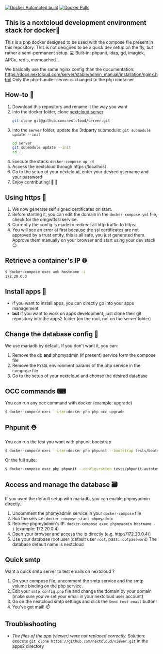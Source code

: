 [![Docker Automated build](https://img.shields.io/docker/automated/skjnldsv/nextcloud-dev.svg?style=flat-square)](https://hub.docker.com/r/skjnldsv/nextcloud-dev/) [![Docker Pulls](https://img.shields.io/docker/pulls/skjnldsv/nextcloud-dev.svg?style=flat-square)](https://hub.docker.com/r/skjnldsv/nextcloud-dev/)


## This is a nextcloud development environment stack for docker🚀

This is a php docker designed to be used with the compose file present in this repository.
This is not designed to be a quick dev setup on the fly, but rather a semi-permanent setup. 💻
Built-in: phpunit, ldap, gd, imagick, APCu, redis, memcached...

We basically use the same nginx config than the documentation: https://docs.nextcloud.com/server/stable/admin_manual/installation/nginx.html
Only the php-handler server is changed to the php container

## How-to 🤔

1. Download this repository and rename it the way you want
2. Into the docker folder, clone [nextcloud server](https://github.com/nextcloud/server)
   ```sh
   git clone git@github.com:nextcloud/server.git
   ```
3. Into the `server` folder, update the 3rdparty submodule: `git submodule update --init`
   ```sh
   cd server
   git submodule update --init
   cd ..
   ```
4. Execute the stack: `docker-compose up -d`
5. Access the nextcloud through https://localhost
6. Go to the setup of your nextcloud, enter your desired username and your password
7. Enjoy contributing! 🥂 🎉 

## Using https 🔐
1. We now generate self signed certificates on start.
2. Before starting it, you can edit the domain in the `docker-compose.yml` file, check for the omgwtfssl service.
3. Currently the config is made to redirect all http traffic to https.
4. You will see an error at first because the ssl certificates are not approved by a trust entity, this is all safe, you just generated them. Approve them manually on your browser and start using your dev stack :wink:

## Retrieve a container's IP 🌐
```sh
$ docker-compose exec web hostname -i
172.20.0.3
```

## Install apps 👾
- If you want to install apps, you can directly go into your apps management
- **but** if you want to work on apps development, just clone their git repository into the apps2 folder (on the root, not on the server folder)

## Change the database config 🙌
We use mariadb by default. If you don't want it, you can:
1. Remove the db **and** phpmyadmin (if present) service form the compose file
2. Remove the `MYSQL` environment params of the php service in the compose file
3. Go to the setup of your nextcloud and choose the desired database

## OCC commands ⌨
You can run any occ command with docker (example: upgrade)
```sh
$ docker-compose exec --user=docker php php occ upgrade
```

## Phpunit ⛑
You can run the test you want with phpunit bootstrap
```sh
$ docker-compose exec --user=docker php phpunit --bootstrap tests/bootstrap.php tests/Core/Controller/ClientFlowLoginControllerTest.php
```
Or the full suite:
```sh
$ docker-compose exec php phpunit --configuration tests/phpunit-autotest.xml
```
## Access and manage the database 🗃
If you used the default setup with mariadb, you can enable phpmyadmin directly.
1. Uncomment the phpmyadmin service in your `docker-compose` file
2. Run the service: `docker-compose start phpmyadmin`
3. Retrieve phpmyadmin's IP: `docker-compose exec phpmyadmin hostname -i` (example: 172.20.0.4)
4. Open your browser and access the ip directly (e.g. http://172.20.0.4/)
5. Use your database root user (default user `root`, pass: `rootpassword`)
   The database default name is nextcloud

## Quick smtp 
Want a quick smtp server to test emails on nextcloud ? 
1. On your compose file, uncomment the smtp service and the smtp volume binding on the php service.
2. Edit your `smtp.config.php` file and change the domain by your domain
   (make sure you've set your email in your nextcloud user account)
3. Go on the nextcloud smtp settings and click the `Send test email` button!
4. You've got mail! 📫

## Troubleshooting
- *The files of the app (viewer) were not replaced correctly.* Solution: execute `git clone https://github.com/nextcloud/viewer.git` in the apps2 directory

